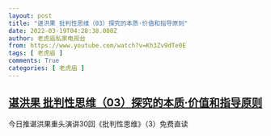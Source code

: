```yaml
---
layout: post
title: "谌洪果 批判性思维（03）探究的本质·价值和指导原则"
date: 2022-03-19T04:28:38.000Z
author: 老虎庙私家电视台
from: https://www.youtube.com/watch?v=Kh3Zv9dTe0E
tags: [ 老虎庙 ]
comments: True
categories: [ 老虎庙 ]
---
```

<!--1647664118000-->
[谌洪果 批判性思维（03）探究的本质·价值和指导原则](https://www.youtube.com/watch?v=Kh3Zv9dTe0E)
------

<div>
今日推谌洪果重头演讲30回《批判性思维》（3）免费直读
</div>
